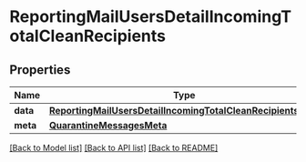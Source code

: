 # ReportingMailUsersDetailIncomingTotalCleanRecipients

## Properties
Name | Type | Description | Notes
------------ | ------------- | ------------- | -------------
**data** | [**ReportingMailUsersDetailIncomingTotalCleanRecipientsData**](ReportingMailUsersDetailIncomingTotalCleanRecipientsData.md) |  | [optional] 
**meta** | [**QuarantineMessagesMeta**](QuarantineMessagesMeta.md) |  | [optional] 

[[Back to Model list]](../README.md#documentation-for-models) [[Back to API list]](../README.md#documentation-for-api-endpoints) [[Back to README]](../README.md)


